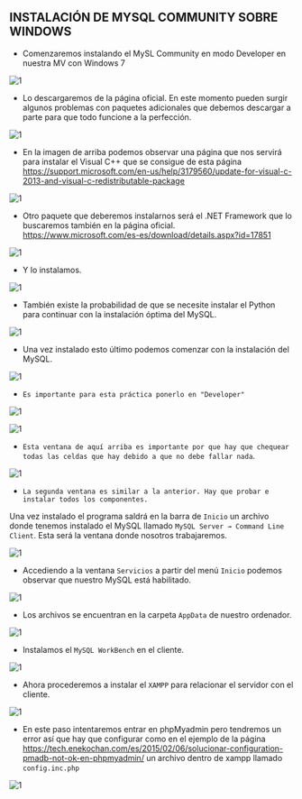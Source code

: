 ## INSTALACIÓN DE MYSQL COMMUNITY SOBRE WINDOWS

- Comenzaremos instalando el MySL Community en modo Developer en nuestra MV con Windows 7

![1](./img/img1.PNG)

- Lo descargaremos de la página oficial. En este momento pueden surgir algunos problemas con paquetes adicionales que debemos descargar a parte para que todo funcione a la perfección.

![1](./img/img2.PNG)

- En la imagen de arriba podemos observar una página que nos servirá para instalar el Visual C++ que se consigue de esta página https://support.microsoft.com/en-us/help/3179560/update-for-visual-c-2013-and-visual-c-redistributable-package

![1](./img/img3.PNG)

- Otro paquete que deberemos instalarnos será el .NET Framework que lo buscaremos también en la página oficial. https://www.microsoft.com/es-es/download/details.aspx?id=17851

![1](./img/img4.PNG)

- Y lo instalamos.

![1](./img/img5.PNG)

- También existe la probabilidad de que se necesite instalar el Python para continuar con la instalación óptima del MySQL.

![1](./img/img7.PNG)

- Una vez instalado esto último podemos comenzar con la instalación del MySQL.

![1](./img/img10.PNG)

- `Es importante para esta práctica ponerlo en "Developer"`

![1](./img/img6.PNG)

![1](./img/img8.PNG)

- `Esta ventana de aquí arriba es importante por que hay que chequear todas las celdas que hay debido a que no debe fallar nada`.

![1](./img/img9.PNG)

- `La segunda ventana es similar a la anterior. Hay que probar e instalar todos los componentes.`

Una vez instalado el programa saldrá en la barra de `Inicio` un archivo donde tenemos instalado el MySQL llamado `MySQL Server → Command Line Client`. Esta será la ventana donde nosotros trabajaremos.

![1](./img/img12.PNG)

- Accediendo a la ventana `Servicios` a partir del menú `Inicio` podemos observar que nuestro MySQL está habilitado.

![1](./img/img11.PNG)

- Los archivos se encuentran en la carpeta `AppData` de nuestro ordenador.

![1](./img/mysql2.PNG)

- Instalamos el `MySQL WorkBench` en el cliente.

![1](./img/mysql4.PNG)

- Ahora procederemos a instalar el `XAMPP` para relacionar el servidor con el cliente.

![1](./img/img13.PNG)

- En este paso intentaremos entrar en phpMyadmin pero tendremos un error así que hay que configurar como en el ejemplo de la página https://tech.enekochan.com/es/2015/02/06/solucionar-configuration-pmadb-not-ok-en-phpmyadmin/  un archivo dentro de xampp llamado `config.inc.php`

![1](./img/img14.PNG)
